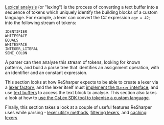 [//]: # (title: Lexing)

[Lexical analysis](https://en.wikipedia.org/wiki/Lexical_analysis) (or "lexing") is the process of converting a text buffer into a sequence of tokens which uniquely identify the building blocks of a custom language. For example, a lexer can convert the C# expression `age = 42;` into the following stream of tokens:

```text
IDENTIFIER
WHITESPACE
EQUALS
WHITESPACE
INTEGER_LITERAL
SEMI_COLON
```

A parser can then analyse this stream of tokens, looking for known patterns, and build a parse tree that identifies an assignment operation, with an identifier and an constant expression.

This section looks at how ReSharper expects to be able to create a lexer via a [lexer factory](LexerFactories.md), and the lexer itself must [implement the `ILexer` interface](ImplementingLexers.md), and use [text buffers](TextBuffers.md) to access the text block to analyse. This section also takes a look at how to [use the CsLex SDK tool to tokenise a custom language](CsLex.md).

Finally, this section takes a look at a couple of useful features ReSharper uses while parsing - [lexer utility methods](LexerUtil.md), [filtering lexers](FilteringLexers.md), and [caching lexers](CachingLexers.md).